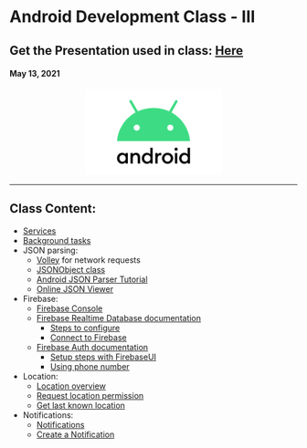 # Android Development Class - III

## Get the Presentation used in class: [Here](Android_Class-3.pdf)

#### May 13, 2021

<div align="center"><img src="../Android-Logo.png" alt="Android logo" height=150/></div>

<hr>

## Class Content:

-   [Services](https://developer.android.com/guide/components/services)
-   [Background tasks](https://developer.android.com/guide/background)
-   JSON parsing:
    -   [Volley](https://developer.android.com/training/volley) for network requests
    -   [JSONObject class](https://developer.android.com/reference/org/json/JSONObject)
    -   [Android JSON Parser Tutorial](https://www.javatpoint.com/android-json-parsing-tutorial)
    -   [Online JSON Viewer](http://jsonviewer.stack.hu/)
-   Firebase:
    -   [Firebase Console](https://console.firebase.google.com/)
    -   [Firebase Realtime Database documentation](https://firebase.google.com/docs/database)
        -   [Steps to configure](https://firebase.google.com/docs/database/android/start)
        -   [Connect to Firebase](https://developer.android.com/studio/write/firebase)
    -   [Firebase Auth documentation](https://firebase.google.com/docs/auth)
        -   [Setup steps with FirebaseUI](https://firebase.google.com/docs/auth/android/firebaseui)
        -   [Using phone number](https://firebase.google.com/docs/auth/android/phone-auth)
-   Location:
    -   [Location overview](https://developer.android.com/training/location)
    -   [Request location permission](https://developer.android.com/training/location/permissions)
    -   [Get last known location](https://developer.android.com/training/location/retrieve-current)
-   Notifications:
    -   [Notifications](https://developer.android.com/guide/topics/ui/notifiers/notifications)
    -   [Create a Notification](https://developer.android.com/training/notify-user/build-notification)
